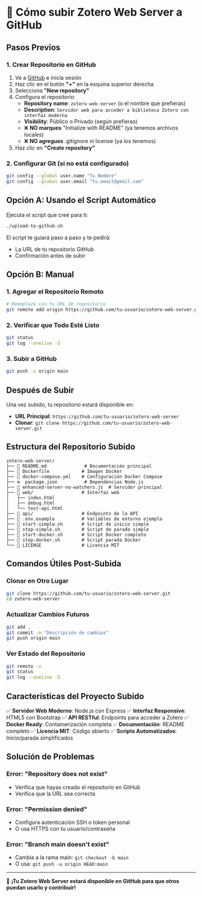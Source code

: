 # 🚀 Cómo subir Zotero Web Server a GitHub

## Pasos Previos

### 1. Crear Repositorio en GitHub
1. Ve a [GitHub](https://github.com) e inicia sesión
2. Haz clic en el botón **"+"** en la esquina superior derecha
3. Selecciona **"New repository"**
4. Configura el repositorio:
   - **Repository name**: `zotero-web-server` (o el nombre que prefieras)
   - **Description**: `Servidor web para acceder a biblioteca Zotero con interfaz moderna`
   - **Visibility**: Público o Privado (según prefieras)
   - ❌ **NO marques** "Initialize with README" (ya tenemos archivos locales)
   - ❌ **NO agregues** .gitignore ni license (ya los tenemos)
5. Haz clic en **"Create repository"**

### 2. Configurar Git (si no está configurado)
```bash
git config --global user.name "Tu Nombre"
git config --global user.email "tu.email@gmail.com"
```

## Opción A: Usando el Script Automático

Ejecuta el script que creé para ti:
```bash
./upload-to-github.sh
```

El script te guiará paso a paso y te pedirá:
- La URL de tu repositorio GitHub
- Confirmación antes de subir

## Opción B: Manual

### 1. Agregar el Repositorio Remoto
```bash
# Reemplaza con tu URL de repositorio
git remote add origin https://github.com/tu-usuario/zotero-web-server.git
```

### 2. Verificar que Todo Esté Listo
```bash
git status
git log --oneline -3
```

### 3. Subir a GitHub
```bash
git push -u origin main
```

## Después de Subir

Una vez subido, tu repositorio estará disponible en:
- **URL Principal**: `https://github.com/tu-usuario/zotero-web-server`
- **Clonar**: `git clone https://github.com/tu-usuario/zotero-web-server.git`

## Estructura del Repositorio Subido

```
zotero-web-server/
├── 📄 README.md              # Documentación principal
├── 🐳 Dockerfile            # Imagen Docker
├── 🐳 docker-compose.yml    # Configuración Docker Compose
├── ⚙️  package.json          # Dependencias Node.js
├── 🚀 enhanced-server-no-watchers.js  # Servidor principal
├── 📁 web/                  # Interfaz web
│   ├── index.html
│   ├── debug.html
│   └── test-api.html
├── 📁 api/                  # Endpoints de la API
├── 🔧 .env.example          # Variables de entorno ejemplo
├── 🔧 start-simple.sh       # Script de inicio simple
├── 🔧 stop-simple.sh        # Script de parada simple
├── 🐳 start-docker.sh       # Script Docker completo
├── 🐳 stop-docker.sh        # Script parada Docker
└── 📄 LICENSE               # Licencia MIT
```

## Comandos Útiles Post-Subida

### Clonar en Otro Lugar
```bash
git clone https://github.com/tu-usuario/zotero-web-server.git
cd zotero-web-server
```

### Actualizar Cambios Futuros
```bash
git add .
git commit -m "Descripción de cambios"
git push origin main
```

### Ver Estado del Repositorio
```bash
git remote -v
git status
git log --oneline -5
```

## Características del Proyecto Subido

✅ **Servidor Web Moderno**: Node.js con Express
✅ **Interfaz Responsive**: HTML5 con Bootstrap
✅ **API RESTful**: Endpoints para acceder a Zotero
✅ **Docker Ready**: Containerización completa
✅ **Documentación**: README completo
✅ **Licencia MIT**: Código abierto
✅ **Scripts Automatizados**: Inicio/parada simplificados

## Solución de Problemas

### Error: "Repository does not exist"
- Verifica que hayas creado el repositorio en GitHub
- Verifica que la URL sea correcta

### Error: "Permission denied"
- Configura autenticación SSH o token personal
- O usa HTTPS con tu usuario/contraseña

### Error: "Branch main doesn't exist"
- Cambia a la rama main: `git checkout -b main`
- O usa: `git push -u origin HEAD:main`

---

🎉 **¡Tu Zotero Web Server estará disponible en GitHub para que otros puedan usarlo y contribuir!**